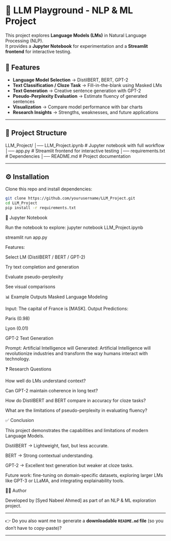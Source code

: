 # 🧠 LLM Playground - NLP & ML Project  

This project explores **Language Models (LMs)** in Natural Language Processing (NLP).  
It provides a **Jupyter Notebook** for experimentation and a **Streamlit frontend** for interactive testing.  

## 📌 Features
- **Language Model Selection** → DistilBERT, BERT, GPT-2  
- **Text Classification / Cloze Task** → Fill-in-the-blank using Masked LMs  
- **Text Generation** → Creative sentence generation with GPT-2  
- **Pseudo-Perplexity Evaluation** → Estimate fluency of generated sentences  
- **Visualization** → Compare model performance with bar charts  
- **Research Insights** → Strengths, weaknesses, and future applications  

---

## 📂 Project Structure
LLM_Project/
│── LLM_Project.ipynb # Jupyter notebook with full workflow
│── app.py # Streamlit frontend for interactive testing
│── requirements.txt # Dependencies
│── README.md # Project documentation

---

## ⚙️ Installation

Clone this repo and install dependencies:

```bash
git clone https://github.com/yourusername/LLM_Project.git
cd LLM_Project
pip install -r requirements.txt
```
📓 Jupyter Notebook

Run the notebook to explore:
jupyter notebook LLM_Project.ipynb

streamlit run app.py

Features:

Select LM (DistilBERT / BERT / GPT-2)

Try text completion and generation

Evaluate pseudo-perplexity

See visual comparisons

📊 Example Outputs
Masked Language Modeling

Input:
The capital of France is [MASK].
Output Predictions:

Paris (0.98)

Lyon (0.01)

GPT-2 Text Generation

Prompt:
Artificial Intelligence will
Generated:
Artificial Intelligence will revolutionize industries and transform the way humans interact with technology.

❓ Research Questions

How well do LMs understand context?

Can GPT-2 maintain coherence in long text?

How do DistilBERT and BERT compare in accuracy for cloze tasks?

What are the limitations of pseudo-perplexity in evaluating fluency?

✅ Conclusion

This project demonstrates the capabilities and limitations of modern Language Models.

DistilBERT → Lightweight, fast, but less accurate.

BERT → Strong contextual understanding.

GPT-2 → Excellent text generation but weaker at cloze tasks.

Future work: fine-tuning on domain-specific datasets, exploring larger LMs like GPT-3 or LLaMA, and integrating explainability tools.

👨‍💻 Author

Developed by [Syed Nabeel Ahmed] as part of an NLP & ML exploration project.

---

👉 Do you also want me to generate a **downloadable `README.md` file** (so you don’t have to copy-paste)?

---
